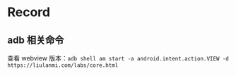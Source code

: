 # Record

## adb 相关命令

查看 webview 版本：`adb shell am start -a android.intent.action.VIEW -d  https://liulanmi.com/labs/core.html`
